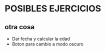 # POSIBLES EJERCICIOS
## otra cosa

- Dar fecha y calcular la edad
- Boton para cambio a modo oscuro

